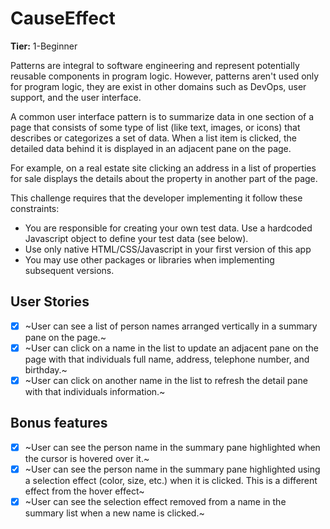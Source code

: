 # CauseEffect

**Tier:** 1-Beginner

Patterns are integral to software engineering and represent potentially
reusable components in program logic. However, patterns aren't used only
for program logic, they are exist in other domains such as DevOps, user
support, and the user interface.

A common user interface pattern is to summarize data in one section of a page
that consists of some type of list (like text, images, or icons) that describes
or categorizes a set of data. When a list item is clicked, the detailed data
behind it is displayed in an adjacent pane on the page.

For example, on a real estate site clicking an address in a list of properties
for sale displays the details about the property in another part of the
page.

This challenge requires that the developer implementing it follow these
constraints:

-   You are responsible for creating your own test data. Use a hardcoded
    Javascript object to define your test data (see below).
-   Use only native HTML/CSS/Javascript in your first version of this app
-   You may use other packages or libraries when implementing subsequent
    versions.

## User Stories

-   [x] ~User can see a list of person names arranged vertically in a summary
        pane on the page.~
-   [x] ~User can click on a name in the list to update an adjacent pane on the
        page with that individuals full name, address, telephone number, and
        birthday.~
-   [x] ~User can click on another name in the list to refresh the detail pane
        with that individuals information.~

## Bonus features

-   [x] ~User can see the person name in the summary pane highlighted when the
        cursor is hovered over it.~
-   [x] ~User can see the person name in the summary pane highlighted
        using a selection effect (color, size, etc.) when it is clicked. This is a
        different effect from the hover effect~
-   [x] ~User can see the selection effect removed from a name in the summary
        list when a new name is clicked.~